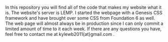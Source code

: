 In this repository you will find all of the code that makes my website what it is. The website's server is LEMP. I started the webpage with a Genesis CSS framework and have brought over some CSS from Foundation 6 as well. The web page will almost always be in production since I can only commit a limited amount of time to it each week. If there are any questions you have, feel free to contact me at kylewb2011{at}gmail.com .